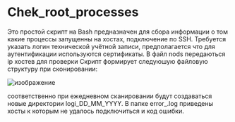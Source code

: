 # Chek_root_processes

Это простой скрипт на Bash предназначен для сбора информации о том какие процессы запущенны на хостах, подключение по SSH. Требуется указать логин технической учётной записи, предполагается что для аутентификации используются сертификаты.
В файл nods передаються ip хостев для проверки
Скрипт формирует следуюшую файловую структуру при сконировании: 

![изображение](https://github.com/Kitegra/Chek_root_processes/assets/47573925/597719a9-36a6-467f-ae39-8857a14a328b)

соответственно при ежедневном сканировании будут создаваться новые директории logi_DD_MM_YYYY.
В папке error_.log приведены хосты к которым не удалось подключиться и код ошибки.
